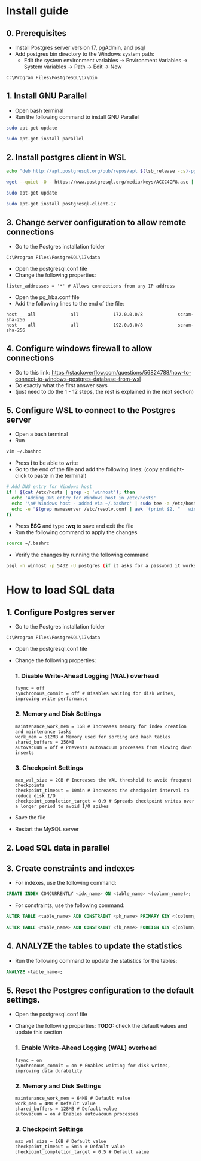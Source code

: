 # Install guide

## 0. Prerequisites
- Install Postgres server version 17, pgAdmin, and psql
- Add postgres bin directory to the Windows system path: 
  - Edit the system environment variables -> Environment Variables -> System variables -> Path -> Edit -> New
```
C:\Program Files\PostgreSQL\17\bin
```

## 1. Install GNU Parallel

- Open bash terminal
- Run the following command to install GNU Parallel
``` bash
sudo apt-get update
```

``` bash
sudo apt-get install parallel
```

## 2. Install postgres client in WSL

``` bash
echo "deb http://apt.postgresql.org/pub/repos/apt $(lsb_release -cs)-pgdg main" | sudo tee /etc/apt/sources.list.d/pgdg.list
```

``` bash
wget --quiet -O - https://www.postgresql.org/media/keys/ACCC4CF8.asc | sudo apt-key add -
```

``` bash
sudo apt-get update
```

``` bash
sudo apt-get install postgresql-client-17
```

## 3. Change server configuration to allow remote connections

- Go to the Postgres installation folder
```
C:\Program Files\PostgreSQL\17\data
```
- Open the postgresql.conf file
- Change the following properties:
```properties
listen_addresses = '*' # Allows connections from any IP address
```

- Open the pg_hba.conf file
- Add the following lines to the end of the file:
```properties
host    all             all             172.0.0.0/8             scram-sha-256
host    all             all             192.0.0.0/8             scram-sha-256
```

## 4. Configure windows firewall to allow connections

- Go to this link: https://stackoverflow.com/questions/56824788/how-to-connect-to-windows-postgres-database-from-wsl
- Do exactly what the first answer says
- (just need to do the 1 - 12 steps, the rest is explained in the next section)

## 5. Configure WSL to connect to the Postgres server

- Open a bash terminal
- Run
``` bash
vim ~/.bashrc
```
- Press **i** to be able to write
- Go to the end of the file and add the following lines: (copy and right-click to paste in the terminal)
``` bash
# Add DNS entry for Windows host
if ! $(cat /etc/hosts | grep -q 'winhost'); then
  echo 'Adding DNS entry for Windows host in /etc/hosts'
  echo '\n# Windows host - added via ~/.bashrc' | sudo tee -a /etc/hosts
  echo -e "$(grep nameserver /etc/resolv.conf | awk '{print $2, "   winhost"}')" | sudo tee -a /etc/hosts
fi
```
- Press **ESC** and type **:wq** to save and exit the file
- Run the following command to apply the changes
``` bash
source ~/.bashrc
```
- Verify the changes by running the following command
``` bash
psql -h winhost -p 5432 -U postgres (if it asks for a password it works)
```



# How to load SQL data

## 1. Configure Postgres server

- Go to the Postgres installation folder
```
C:\Program Files\PostgreSQL\17\data
```
- Open the postgresql.conf file
- Change the following properties:

  ### 1. Disable Write-Ahead Logging (WAL) overhead 
    ```properties
    fsync = off
    synchronous_commit = off # Disables waiting for disk writes, improving write performance
     ```
  ### 2.  Memory and Disk Settings
    ```properties
    maintenance_work_mem = 1GB # Increases memory for index creation and maintenance tasks
    work_mem = 512MB # Memory used for sorting and hash tables
    shared_buffers = 256MB
    autovacuum = off # Prevents autovacuum processes from slowing down inserts
    ```

  ### 3. Checkpoint Settings
    ```properties
    max_wal_size = 2GB # Increases the WAL threshold to avoid frequent checkpoints
    checkpoint_timeout = 10min # Increases the checkpoint interval to reduce disk I/O
    checkpoint_completion_target = 0.9 # Spreads checkpoint writes over a longer period to avoid I/O spikes
    ```
- Save the file
- Restart the MySQL server




## 2. Load SQL data in parallel



## 3. Create constraints and indexes

- For indexes, use the following command:
``` sql
CREATE INDEX CONCURRENTLY <idx_name> ON <table_name> <(column_name)>;
```

- For constraints, use the following command:
``` sql
ALTER TABLE <table_name> ADD CONSTRAINT <pk_name> PRIMARY KEY <(column_name)> DEFERRABLE INITIALLY DEFERRED;
  
ALTER TABLE <table_name> ADD CONSTRAINT <fk_name> FOREIGN KEY <(column_name)> REFERENCES <table_name> <(column_name)> DEFERRABLE INITIALLY DEFERRED;
```

## 4. ANALYZE the tables to update the statistics

- Run the following command to update the statistics for the tables:
``` sql
ANALYZE <table_name>;
```

## 5. Reset the Postgres configuration to the default settings.

- Open the postgresql.conf file
- Change the following properties: **TODO:** check the default values and update this section

  ### 1. Enable Write-Ahead Logging (WAL) overhead 
    ```properties
    fsync = on
    synchronous_commit = on # Enables waiting for disk writes, improving data durability
     ```
  ### 2.  Memory and Disk Settings
    ```properties
    maintenance_work_mem = 64MB # Default value
    work_mem = 4MB # Default value
    shared_buffers = 128MB # Default value
    autovacuum = on # Enables autovacuum processes
    ```

  ### 3. Checkpoint Settings
    ```properties
    max_wal_size = 1GB # Default value
    checkpoint_timeout = 5min # Default value
    checkpoint_completion_target = 0.5 # Default value
    ```